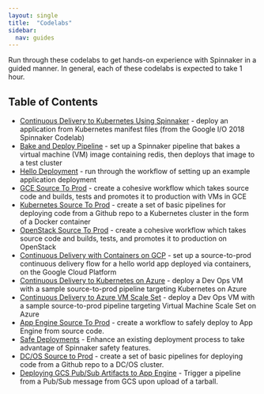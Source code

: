 ```yaml
---
layout: single
title:  "Codelabs"
sidebar:
  nav: guides
---
```


Run through these codelabs to get hands-on experience with Spinnaker in a guided manner. In general, each of these codelabs is expected to take 1 hour.

## Table of Contents

* [Continuous Delivery to Kubernetes Using Spinnaker](https://codelabs.developers.google.com/codelabs/cloud-spinnaker-kubernetes-cd/) - deploy an application from Kubernetes manifest files (from the Google I/O 2018 Spinnaker Codelab)
* [Bake and Deploy Pipeline](./bake-and-deploy-pipeline/) - set up a Spinnaker pipeline that bakes a virtual machine (VM) image containing redis, then deploys that image to a test cluster
* [Hello Deployment](./hello-deployment/) - run through the workflow of setting up an example application deployment 
* [GCE Source To Prod](./gce-source-to-prod/) - create a cohesive workflow which takes source code and builds, tests and promotes it to production with VMs in GCE
* [Kubernetes Source To Prod](./kubernetes-source-to-prod/) - create a set of basic pipelines for deploying code from a Github repo to a Kubernetes cluster in the form of a Docker container
* [OpenStack Source To Prod](./openstack-source-to-prod/) - create a cohesive workflow which takes source code and builds, tests, and promotes it to production on OpenStack
* [Continuous Delivery with Containers on GCP](./gcp-kubernetes-source-to-prod/) - set up a source-to-prod continuous delivery flow for a hello world app deployed via containers, on the Google Cloud Platform
* [Continuous Delivery to Kubernetes on Azure](./azure-kubernetes-source-to-prod/) - deploy a Dev Ops VM with a sample source-to-prod pipeline targeting Kubernetes on Azure
* [Continuous Delivery to Azure VM Scale Set](./azure-vmss-source-to-prod/) - deploy a Dev Ops VM with a sample source-to-prod pipeline targeting Virtual Machine Scale Set on Azure 
* [App Engine Source To Prod](./appengine-source-to-prod/) - create a workflow to safely deploy to App Engine from source code.
* [Safe Deployments](./safe-deployments) - Enhance an existing deployment process to take advantage of Spinnaker safety features.
* [DC/OS Source to Prod](./dcos-source-to-prod) - create a set of basic pipelines for deploying code from a Github repo to a DC/OS cluster.
* [Deploying GCS Pub/Sub Artifacts to App Engine](./pubsub-to-appengine/) - Trigger a pipeline from a Pub/Sub message from GCS upon upload of a tarball.
